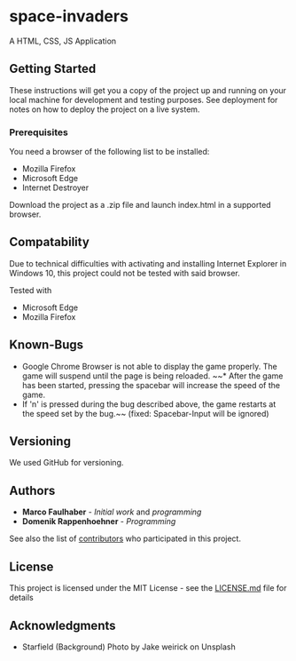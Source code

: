 # space-invaders

A HTML, CSS, JS Application

## Getting Started

These instructions will get you a copy of the project up and running on your local machine for development and testing purposes. See deployment for notes on how to deploy the project on a live system.

### Prerequisites

You need a browser of the following list to be installed:
* Mozilla Firefox
* Microsoft Edge
* Internet Destroyer

Download the project as a .zip file and launch index.html in a supported browser.

## Compatability

Due to technical difficulties with activating and installing Internet Explorer in Windows 10, this project could not be tested with said browser.

Tested with 
* Microsoft Edge
* Mozilla Firefox


## Known-Bugs

* Google Chrome Browser is not able to display the game properly. The game will suspend until the page is being reloaded.
~~* After the game has been started, pressing the spacebar will increase the speed of the game.
* If 'n' is pressed during the bug described above, the game restarts at the speed set by the bug.~~ (fixed: Spacebar-Input will be ignored)

## Versioning

We used GitHub for versioning.

## Authors

* **Marco Faulhaber** - *Initial work* and *programming*
* **Domenik Rappenhoehner** - *Programming*

See also the list of [contributors](https://github.com/your/project/contributors) who participated in this project.

## License

This project is licensed under the MIT License - see the [LICENSE.md](LICENSE.md) file for details

## Acknowledgments

* Starfield (Background) Photo by Jake weirick on Unsplash
